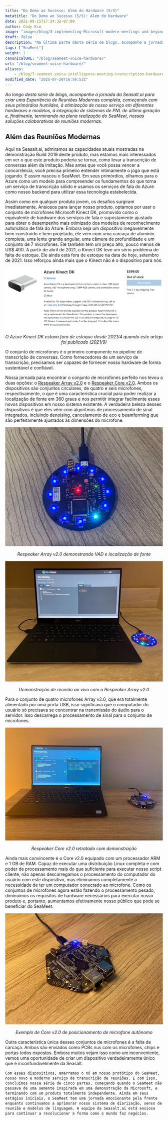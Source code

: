 ```yaml
---
title: "Do Demo ao Sucesso: Além do Hardware (5/5)"
metatitle: "Do Demo ao Sucesso (5/5): Além do Hardware"
date: 2021-09-15T17:24:32-07:00
author: Cody Kim
image: "images/blog/3-implementing-Microsoft-modern-meetings-and-beyond/SeaMeet animation.gif"
draft: false
description: "Na última parte desta série de blogs, acompanhe a jornada da Seasalt.ai para criar o SeaMeet, nossas soluções colaborativas de reuniões modernas."
tags: ["SeaMeet"]
weight: 1 
canonicalURL: "/blog/seameet-voice-hardware/"
url: "/blog/seameet-voice-hardware/"
aliases:
    - /blog/7-seameet-voice-intelligence-meeting-transcription-hardware/
modified_date: "2025-07-28T16:56:53Z"
---
```


*Ao longo desta série de blogs, acompanhe a jornada da Seasalt.ai para criar uma Experiência de Reuniões Modernas completa, começando com seus primórdios humildes, à otimização de nosso serviço em diferentes hardwares e modelos, à integração de sistemas de PNL de última geração e, finalmente, terminando na plena realização do SeaMeet, nossas soluções colaborativas de reuniões modernas.*

## Além das Reuniões Modernas

Aqui na Seasalt.ai, admiramos as capacidades atuais mostradas na demonstração Build 2019 deste produto, mas estamos mais interessados em ver o que este produto poderia se tornar, como levar a transcrição de conversas além da imitação. Mas antes que você possa vencer a concorrência, você precisa primeiro entender intimamente o jogo que está jogando. E assim nasceu o SeaMeet. Em seus primórdios, olhamos para o Azure como um modelo para compreender os fundamentos do que torna um serviço de transcrição sólido e usamos os serviços de fala do Azure como nosso backend para utilizar essa tecnologia estabelecida.

Assim como em qualquer produto jovem, os desafios surgiram imediatamente. Ansiosos para lançar nosso produto, optamos por usar o conjunto de microfones Microsoft Kinect DK, promovido como o equivalente de hardware dos serviços de fala e supostamente ajustado para obter o desempenho mais otimizado dos modelos de reconhecimento automático de fala do Azure. Embora seja um dispositivo inegavelmente bem construído e bem projetado, ele vem com uma carcaça de alumínio completa, uma lente grande angular, uma câmera de profundidade e um conjunto de 7 microfones. Ele também tem um preço alto, pouco menos de US$ 400. A partir de abril de 2021, o Kinect DK teve um sério problema de falta de estoque. Ele ainda está fora de estoque na data de hoje, setembro de 2021. Isso reforçou ainda mais que o Kinect não é o dispositivo para nós.

<center>
<img src="/images/blog/7-seameet-voice-intelligence-meeting-transcription-hardware/kinect_store_page.png"/>

*O Azure Kinect DK estava fora de estoque desde 2021/4 quando este artigo foi publicado (2021/9)*
</center>

O conjunto de microfones é o primeiro componente no pipeline de transcrição de conversas. Como fornecedores de um serviço de transcrição, precisamos ser capazes de fornecer nosso hardware de forma sustentável e confiável.

Nossa jornada para encontrar o conjunto de microfones perfeito nos levou a duas opções: o [Respeaker Array v2.0](https://www.seeedstudio.com/ReSpeaker-Mic-Array-v2-0.html) e o [Respeaker Core v2.0](https://www.seeedstudio.com/ReSpeaker-Core-v2-0.html). Ambos os dispositivos são conjuntos circulares, de quatro e seis microfones, respectivamente, o que é uma característica crucial para poder realizar a localização de fonte em 360 graus e nos permitir integrar facilmente esses novos dispositivos em nosso sistema existente. A verdadeira beleza desses dispositivos é que eles vêm com algoritmos de processamento de sinal integrados, incluindo denoising, cancelamento de eco e beamforming que são perfeitamente ajustados às dimensões do microfone.

<center>
<img src="/images/blog/7-seameet-voice-intelligence-meeting-transcription-hardware/respeaker_array.png" alt="Respeaker Array v2.0 demonstrando VAD e localização de fonte"/>

*Respeaker Array v2.0 demonstrando VAD e localização de fonte*
</center>

<center>
<img src="/images/blog/7-seameet-voice-intelligence-meeting-transcription-hardware/array_demo.jpg" alt="Demonstração de reunião ao vivo com o Respeaker Array v2.0"/>

*Demonstração de reunião ao vivo com o Respeaker Array v2.0*
</center>

Para o conjunto de quatro microfones Array v2.0, que era totalmente alimentado por uma porta USB, isso significava que o computador do usuário só precisava se concentrar na transmissão do áudio para o servidor. Isso descarrega o processamento de sinal para o conjunto de microfones.


<center>
<img src="/images/blog/7-seameet-voice-intelligence-meeting-transcription-hardware/core_demo.png" alt="Respeaker Core v2.0 retratado com demonstração"/>

*Respeaker Core v2.0 retratado com demonstração*
</center>

Ainda mais convincente é o Core v2.0 equipado com um processador ARM e 1 GB de RAM. Capaz de executar uma distribuição Linux completa e com poder de processamento mais do que suficiente para executar nosso script cliente, não apenas descarregamos o processamento do computador do usuário com este dispositivo, mas eliminamos completamente a necessidade de ter um computador conectado ao microfone. Como os conjuntos de microfones agora estão fazendo o processamento pesado, diminuímos os requisitos de hardware necessários para executar nosso produto e, portanto, aumentamos efetivamente nosso público que pode se beneficiar do SeaMeet.

<center>
<img src="/images/blog/7-seameet-voice-intelligence-meeting-transcription-hardware/respeaker_core.png" alt="Exemplo de Core v2.0 de posicionamento de microfone autônomo"/>

*Exemplo de Core v2.0 de posicionamento de microfone autônomo*
</center>

Outra característica única desses conjuntos de microfones é a falta de carcaça. Ambos são enviados como PCBs nus com os microfones, chips e portas todos expostos. Embora muitos vejam isso como um inconveniente, vemos uma oportunidade de criar um dispositivo verdadeiramente único que é inconfundivelmente da Seasalt.

    Com esses dispositivos, amarramos o nó em nosso protótipo do SeaMeet, nosso novo e moderno serviço de transcrição de reuniões. E com isso, concluímos nossa série de cinco partes, começando quando o SeaMeet não passava de uma semente inspirada em uma demonstração da Microsoft, e terminando com um produto totalmente independente. Ainda em seus estágios iniciais, o SeaMeet tem uma jornada emocionante pela frente enquanto continuamos a aprimorar nosso sistema de diarização, senso de reunião e modelos de linguagem. A equipe da Seasalt.ai está ansiosa para continuar a revolucionar a forma como o mundo faz negócios.
